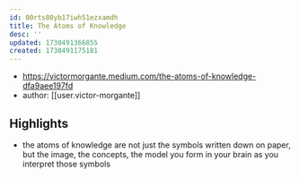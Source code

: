 ```yaml
---
id: 00rts80yb17iwh51ezxamdh
title: The Atoms of Knowledge
desc: ''
updated: 1730491366855
created: 1730491175181
---
```


- https://victormorgante.medium.com/the-atoms-of-knowledge-dfa9aee197fd
- author: [[user.victor-morgante]]

## Highlights

- the atoms of knowledge are not just the symbols written down on paper, but the image, the concepts, the model you form in your brain as you interpret those symbols